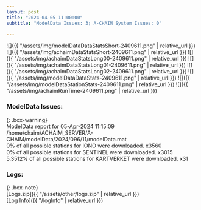 ```yaml
---
layout: post
title: "2024-04-05 11:00:00"
subtitle: "ModelData Issues: 3; A-CHAIM System Issues: 0"

---
```


![]({{ "/assets/img/modelDataDataStatsShort-2409611.png" | relative_url }})
![]({{ "/assets/img/achaimDataStatsShort-2409611.png" | relative_url }})
![]({{ "/assets/img/achaimDataStatsLong00-2409611.png" | relative_url }})
![]({{ "/assets/img/achaimDataStatsLong01-2409611.png" | relative_url }})
![]({{ "/assets/img/achaimDataStatsLong02-2409611.png" | relative_url }})
![]({{ "/assets/img/modelDataDataStats-2409611.png" | relative_url }})
![]({{ "/assets/img/modelDataStationStats-2409611.png" | relative_url }})
![]({{ "/assets/img/achaimRunTime-2409611.png" | relative_url }})


### ModelData Issues:  
  
{: .box-warning}  
 ModelData report for 05-Apr-2024 11:15:09   
 /home/chaim/ACHAIM_SERVER/A-CHAIM/modelData/2024/096/11/modelData.mat   
 0% of all possible stations for IONO were downloaded. x3560   
 0% of all possible stations for SENTINEL were downloaded. x3015   
 5.3512% of all possible stations for KARTVERKET were downloaded. x31   
  


### Logs:  
  
{: .box-note}  
[Logs.zip]({{ "/assets/other/logs.zip" | relative_url }})  
[Log Info]({{ "/logInfo" | relative_url }})  
